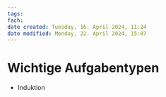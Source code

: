 ```yaml
---
tags: 
fach: 
date created: Tuesday, 16. April 2024, 11:24
date modified: Monday, 22. April 2024, 15:07
---
```


# Wichtige Aufgabentypen
- Induktion
